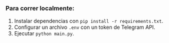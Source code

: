 ### Para correr localmente:

1. Instalar dependencias con `pip install -r requirements.txt`.
2. Configurar un archivo `.env` con un token de Telegram API. 
3. Ejecutar `python main.py`.
